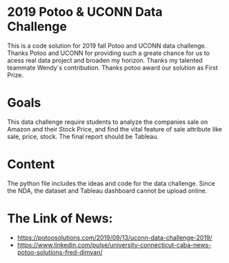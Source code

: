# 2019 Potoo & UCONN Data Challenge
This is a code solution for 2019 fall Potoo and UCONN data challenge. Thanks Potoo and UCONN for providing such a greate chance for us to acess real data project and broaden my horizon. Thanks my talented teammate Wendy`s contribution. Thanks potoo award our solution as First Prize.
# Goals
This data challenge require students to analyze the companies sale on Amazon and their Stock Price, and find the vital feature of sale attribute like sale, price, stock. The final report should be Tableau.
# Content
The python file includes the ideas and code for the data challenge. Since the NDA, the dataset and Tableau dashboard cannot be upload online. 
# The Link of News:
* https://potoosolutions.com/2019/09/13/uconn-data-challenge-2019/
* https://www.linkedin.com/pulse/university-connecticut-caba-news-potoo-solutions-fred-dimyan/
